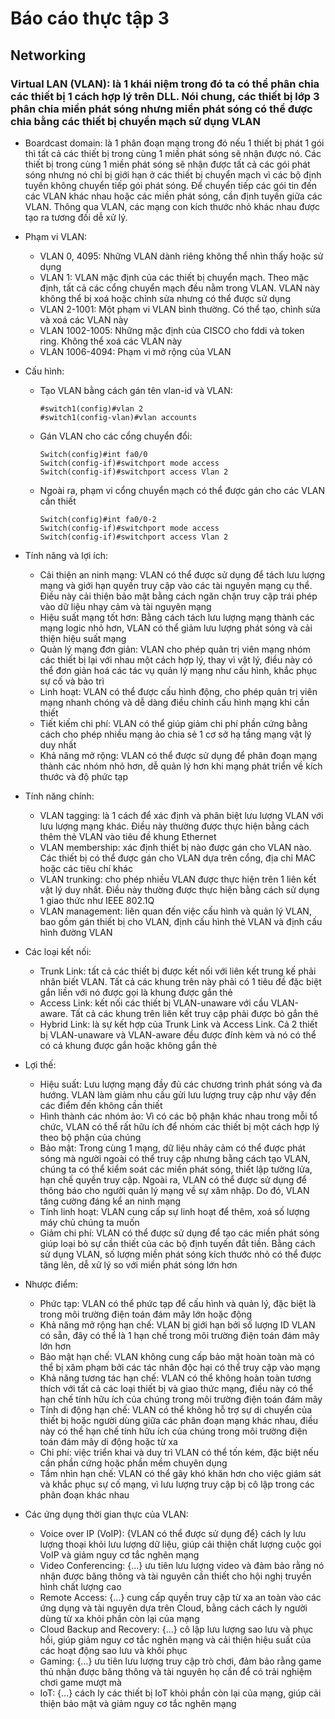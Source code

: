 # Báo cáo thực tập 3
## Networking
### Virtual LAN (VLAN): là 1 khái niệm trong đó ta có thể phân chia các thiết bị 1 cách hợp lý trên DLL. Nói chung, các thiết bị lớp 3 phân chia miền phát sóng nhưng miền phát sóng có thể được chia bằng các thiết bị chuyển mạch sử dụng VLAN
- Boardcast domain: là 1 phân đoạn mạng trong đó nếu 1 thiết bị phát 1 gói thì tất cả các thiết bị trong cùng 1 miền phát sóng sẽ nhận được nó. Các thiết bị trong cùng 1 miền phát sóng sẽ nhận được tất cả các gói phát sóng nhưng nó chỉ bị giới hạn ở các thiết bị chuyển mạch vì các bộ định tuyến không chuyển tiếp gói phát sóng. Để chuyển tiếp các gói tin đến các VLAN khác nhau hoặc các miền phát sóng, cần định tuyến giữa các VLAN. Thông qua VLAN, các mạng con kích thước nhỏ khác nhau được tạo ra tương đối dễ xử lý.
  
- Phạm vi VLAN:
  - VLAN 0, 4095: Những VLAN dành riêng không thể nhìn thấy hoặc sử dụng
  - VLAN 1: VLAN mặc định của các thiết bị chuyển mạch. Theo mặc định, tất cả các cổng chuyển mạch đều nằm trong VLAN. VLAN này không thể bị xoá hoặc chỉnh sửa nhưng có thể được sử dụng
  - VLAN 2-1001: Một phạm vi VLAN bình thường. Có thể tạo, chỉnh sửa và xoá các VLAN này
  - VLAN 1002-1005: Những mặc định của CISCO cho fddi và token ring. Không thể xoá các VLAN này
  - VLAN 1006-4094: Phạm vi mở rộng của VLAN
    
- Cấu hình:
  - Tạo VLAN bằng cách gán tên vlan-id và VLAN:
    ```
    #switch1(config)#vlan 2
    #switch1(config-vlan)#vlan accounts
    ```
  - Gán VLAN cho các cổng chuyển đổi:
    ```
    Switch(config)#int fa0/0
    Switch(config-if)#switchport mode access
    Switch(config-if)#switchport access Vlan 2
    ```
  - Ngoài ra, phạm vi cổng chuyển mạch có thể được gán cho các VLAN cần thiết
    ```
    Switch(config)#int fa0/0-2
    Switch(config-if)#switchport mode access
    Switch(config-if)#switchport access Vlan 2
    ```
    
- Tính năng và lợi ích:
  - Cải thiện an ninh mạng: VLAN có thể được sử dụng để tách lưu lượng mạng và giới hạn quyền truy cập vào các tài nguyên mạng cụ thể. Điều này cải thiện bảo mật bằng cách ngăn chặn truy cập trái phép vào dữ liệu nhạy cảm và tài nguyên mạng
  - Hiệu suất mạng tốt hơn: Bằng cách tách lưu lượng mạng thành các mạng logic nhỏ hơn, VLAN có thể giảm lưu lượng phát sóng và cải thiện hiệu suất mạng
  - Quản lý mạng đơn giản: VLAN cho phép quản trị viên mạng nhóm các thiết bị lại với nhau một cách hợp lý, thay vì vật lý, điều này có thể đơn giản hoá các tác vụ quản lý mạng như cấu hình, khắc phục sự cố và bảo trì
  - Linh hoạt: VLAN có thể được cấu hình động, cho phép quản trị viên mạng nhanh chóng và dễ dàng điều chỉnh cấu hình mạng khi cần thiết
  - Tiết kiếm chi phí: VLAN có thể giúp giảm chi phí phần cứng bằng cách cho phép nhiều mạng ảo chia sẻ 1 cơ sở hạ tầng mạng vật lý duy nhất
  - Khả năng mở rộng: VLAN có thể được sử dụng để phân đoạn mạng thành các nhóm nhỏ hơn, dễ quản lý hơn khi mạng phát triển về kích thước và độ phức tạp
    
- Tính năng chính:
  - VLAN tagging: là 1 cách để xác định và phân biệt lưu lượng VLAN với lưu lượng mạng khác. Điều này thường được thực hiện bằng cách thêm thẻ VLAN vào tiêu đề khung Ethernet
  - VLAN membership: xác định thiết bị nào được gán cho VLAN nào. Các thiết bị có thể được gán cho VLAN dựa trên cổng, địa chỉ MAC hoặc các tiêu chí khác
  - VLAN trunking: cho phép nhiều VLAN được thực hiện trên 1 liên kết vật lý duy nhất. Điều này thường được thực hiện bằng cách sử dụng 1 giao thức như IEEE 802.1Q
  - VLAN management: liên quan đến việc cấu hình và quản lý VLAN, bao gồm gán thiết bị cho VLAN, định cấu hình thẻ VLAN và định cấu hình đường VLAN
    
- Các loại kết nối:
  - Trunk Link: tất cả các thiết bị được kết nối với liên kết trung kế phải nhân biết VLAN. Tất cả các khung trên này phải có 1 tiêu đề đặc biệt gắn liền với nó được gọi là khung được gắn thẻ
  - Access Link: kết nối các thiết bị VLAN-unaware với cầu VLAN-aware. Tất cả các khung trên liên kết truy cập phải được bỏ gắn thẻ
  - Hybrid Link: là sự kết hợp của Trunk Link và Access Link. Cả 2 thiết bị VLAN-unaware và VLAN-aware đều được đính kèm và nó có thể có cả khung được gắn hoặc không gắn thẻ
    
- Lợi thế:
  - Hiệu suất: Lưu lượng mạng đầy đủ các chương trình phát sóng và đa hướng. VLAN làm giảm nhu cầu gửi lưu lượng truy cập như vậy đến các điểm đến không cần thiết
  - Hình thành các nhóm ảo: Vì có các bộ phận khác nhau trong mỗi tổ chức, VLAN có thể rất hữu ích để nhóm các thiết bị một cách hợp lý theo bộ phận của chúng
  - Bảo mật: Trong cùng 1 mạng, dữ liệu nhảy cảm có thể được phát sóng mà người ngoài có thể truy cập nhưng bằng cách tạo VLAN, chúng ta có thể kiểm soát các miền phát sóng, thiết lập tường lửa, hạn chế quyền truy cập. Ngoài ra, VLAN có thể được sử dụng để thông báo cho người quản lý mạng về sự xâm nhập. Do đó, VLAN tăng cường đáng kể an ninh mạng
  - Tính linh hoạt: VLAN cung cấp sự linh hoạt để thêm, xoá số lượng máy chủ chúng ta muốn
  - Giảm chi phí: VLAN có thể được sử dụng để tạo các miền phát sóng giúp loại bỏ sự cần thiết của các bộ định tuyến đắt tiền. Bằng cách sử dụng VLAN, số lượng miền phát sóng kích thước nhỏ có thể được tăng lên, dễ xử lý so với miền phát sóng lớn hơn
    
- Nhược điểm:
  - Phức tạp: VLAN có thể phức tạp để cấu hình và quản lý, đặc biệt là trong môi trường điện toán đám mây lớn hoặc động
  - Khả năng mở rộng hạn chế: VLAN bị giới hạn bởi số lượng ID VLAN có sẵn, đây có thể là 1 hạn chế trong môi trường điện toán đám mây lớn hơn
  - Bảo mật hạn chế: VLAN không cung cấp bảo mật hoàn toàn mà có thể bị xâm phạm bởi các tác nhân độc hại có thể truy cập vào mạng
  - Khả năng tương tác hạn chế: VLAN có thể không hoàn toàn tương thích với tất cả các loại thiết bị và giao thức mạng, điều này có thể hạn chế tính hữu ích của chúng trong môi trường điện toán đám mây
  - Tính di động hạn chế: VLAN có thể không hỗ trợ sự di chuyển của thiết bị hoặc người dùng giữa các phân đoạn mạng khác nhau, điều này có thể hạn chế tính hữu ích của chúng trong môi trường điện toán đám mây di động hoặc từ xa
  - Chi phí: việc triển khai và duy trì VLAN có thể tốn kém, đặc biệt nếu cần phần cứng hoặc phần mềm chuyên dụng
  - Tầm nhìn hạn chế: VLAN có thể gây khó khăn hơn cho việc giám sát và khắc phục sự cố mạng, vì lưu lượng truy cập bị cô lập trong các phân đoạn khác nhau
 
- Các ứng dụng thời gian thực của VLAN:
  - Voice over IP (VoIP): {VLAN có thể được sử dụng để} cách ly lưu lượng thoại khỏi lưu lượng dữ liệu, giúp cải thiện chất lượng cuộc gọi VoIP và giảm nguy cơ tắc nghẽn mạng
  - Video Conferencing: {...} ưu tiên lưu lượng video và đảm bảo rằng nó nhận được băng thông và tài nguyên cần thiết cho hội nghị truyền hình chất lượng cao
  - Remote Access: {...} cung cấp quyền truy cập từ xa an toàn vào các ứng dụng và tài nguyên dựa trên Cloud, bằng cách cách ly người dùng từ xa khỏi phần còn lại của mạng
  - Cloud Backup and Recovery: {...} cô lập lưu lượng sao lưu và phục hồi, giúp giảm nguy cơ tắc nghẽn mạng và cải thiện hiệu suất của các hoạt động sao lưu và khôi phục
  - Gaming: {...} ưu tiên lưu lượng truy cập trò chơi, đảm bảo rằng game thủ nhận được băng thông và tài nguyên họ cần để có trải nghiệm chơi game mượt mà
  - IoT: {...} cách ly các thiết bị IoT khỏi phần còn lại của mạng, giúp cải thiện bảo mật và giảm nguy cơ tắc nghẽn mạng
